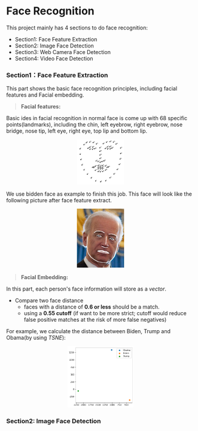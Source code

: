 # Face Recognition

This project mainly has 4 sections to do face recognition:

* Section1: Face Feature Extraction
* Section2: Image Face Detection
* Section3: Web Camera Face Detection
* Section4: Video Face Detection

### Section1：Face Feature Extraction

This part shows the basic face recognition principles, including facial features and Facial embedding.

> **Facial features:** 

Basic ides in facial recognition in normal face is come up with 68 specific points(landmarks), including the chin, left eyebrow, right eyebrow, nose bridge, nose tip, left eye, right eye, top lip and bottom lip.

<div align=center><img src="a-Face-Feature-Extraction/data/image-20230420113930714.png" alt="image-20230420113930714" width="25%" height="25%" /></div>

We use bidden face as example to finish this job. This face will look like the following picture after face feature extract.

<div align=center><img src="a-Face-Feature-Extraction/data/image-20230420114200128.png" alt="image-20230420114200128" width="25%" height="25%"  /></div>

> **Facial Embedding:** 

In this part, each person's face information will store as a *vector*.

- Compare two face distance
  - faces with a distance of **0.6 or less** should be a match.
  - using a **0.55 cutoff** (if want to be more strict; cutoff would reduce false positive matches at the risk of more false negatives)

For example, we calculate the distance between Biden, Trump and Obama(by using *TSNE*):

<div align=center><img src="a-Face-Feature-Extraction/data/distance.png" alt="distance" width="35%" height="35%"/></div>

### Section2: Image Face Detection























